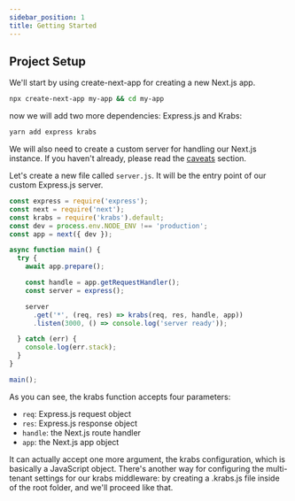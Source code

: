 ```yaml
---
sidebar_position: 1
title: Getting Started
---
```


## Project Setup

We'll start by using create-next-app for creating a new Next.js app.

```bash
npx create-next-app my-app && cd my-app
```

now we will add two more dependencies: Express.js and Krabs:

```bash
yarn add express krabs
```

We will also need to create a custom server for handling our Next.js instance. If you haven't already, please read the [caveats](/docs/intro#caveats) section.

Let's create a new file called `server.js`. It will be the entry point of our custom Express.js server.

```javascript
const express = require('express');
const next = require('next');
const krabs = require('krabs').default;
const dev = process.env.NODE_ENV !== 'production';
const app = next({ dev });

async function main() {
  try {
    await app.prepare();

    const handle = app.getRequestHandler();
    const server = express();

    server
      .get('*', (req, res) => krabs(req, res, handle, app))
      .listen(3000, () => console.log('server ready'));

  } catch (err) {
    console.log(err.stack);
  }
}

main();
```

As you can see, the krabs function accepts four parameters:

- `req`: Express.js request object
- `res`: Express.js response object
- `handle`: the Next.js route handler
- `app`:  the Next.js app object

It can actually accept one more argument, the krabs configuration, which is basically a JavaScript object. There's another way for configuring the multi-tenant settings for our krabs middleware: by creating a .krabs.js file inside of the root folder, and we'll proceed like that.